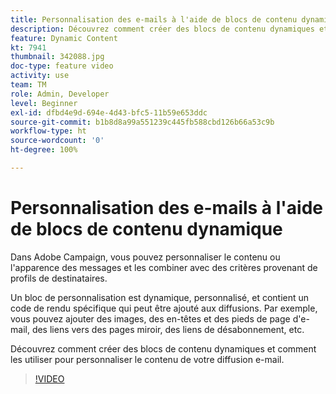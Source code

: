 ```yaml
---
title: Personnalisation des e-mails à l'aide de blocs de contenu dynamique
description: Découvrez comment créer des blocs de contenu dynamiques et comment les utiliser pour personnaliser le contenu de votre diffusion e-mail.
feature: Dynamic Content
kt: 7941
thumbnail: 342088.jpg
doc-type: feature video
activity: use
team: TM
role: Admin, Developer
level: Beginner
exl-id: dfbd4e9d-694e-4d43-bfc5-11b59e653ddc
source-git-commit: b1b8d8a99a551239c445fb588cbd126b66a53c9b
workflow-type: ht
source-wordcount: '0'
ht-degree: 100%

---
```


# Personnalisation des e-mails à l&#39;aide de blocs de contenu dynamique

Dans Adobe Campaign, vous pouvez personnaliser le contenu ou l&#39;apparence des messages et les combiner avec des critères provenant de profils de destinataires.

Un bloc de personnalisation est dynamique, personnalisé, et contient un code de rendu spécifique qui peut être ajouté aux diffusions. Par exemple, vous pouvez ajouter des images, des en-têtes et des pieds de page d&#39;e-mail, des liens vers des pages miroir, des liens de désabonnement, etc.

Découvrez comment créer des blocs de contenu dynamiques et comment les utiliser pour personnaliser le contenu de votre diffusion e-mail.

>[!VIDEO](https://video.tv.adobe.com/v/342088?quality=12&learn=on)

